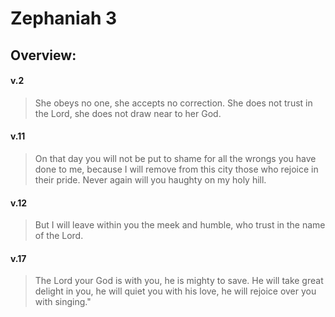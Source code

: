 # Zephaniah 3

## Overview:


#### v.2
>She obeys no one, she accepts no correction. She does not trust in the Lord, she does not draw near to her God.

#### v.11
>On that day you will not be put to shame for all the wrongs you have done to me, because I will remove from this city those who rejoice in their pride. Never again will you haughty on my holy hill.

#### v.12
>But I will leave within you the meek and humble, who trust in the name of the Lord.

#### v.17
>The Lord your God is with you, he is mighty to save. He will take great delight in you, he will quiet you with his love, he will rejoice over you with singing."



